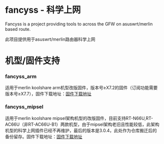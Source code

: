 # fancyss - 科学上网
Fancyss is a project providing tools to across the GFW on asuswrt/merlin based route. 

此项目提供用于asuswrt/merlin路由器科学上网

# 机型/固件支持
### fancyss_arm
适用于merlin koolshare arm机型改版固件，版本号≥X7.2的固件（订阅功能需要版本号≥X7.7），固件下载地址：[固件下载地址](http://koolshare.cn/forum-96-1.html)

### fancyss_mipsel
适用于merlin koolshare mipsel架构机型的改版固件，目前支持RT-N66U,RT-AC66U（非RT-AC66U-B1）两款机型，由于mipsel架构老旧且性能较低，此架构机型的科学上网插件已经不再维护，最后的版本是3.0.4，此处作为仓库搬迁后的备份留存。固件下载地址：[固件下载地址](http://koolshare.cn/forum-96-1.html)



